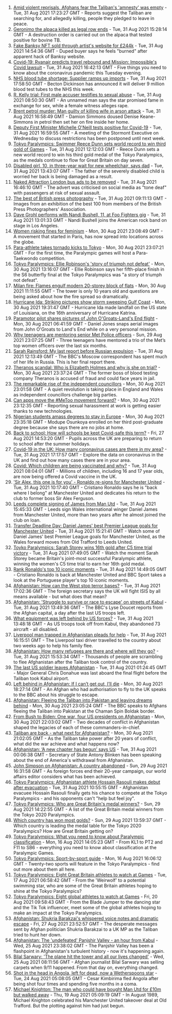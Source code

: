 1. [Amid violent reprisals, Afghans fear the Taliban's 'amnesty' was empty](https://www.bbc.co.uk/news/world-asia-58395954?at_medium=RSS&at_campaign=KARANGA) - Tue, 31 Aug 2021 17:23:27 GMT - Reports suggest the Taliban are searching for, and allegedly killing, people they pledged to leave in peace.
2. [Geronimo the alpaca killed as legal row ends](https://www.bbc.co.uk/news/uk-england-bristol-58255378?at_medium=RSS&at_campaign=KARANGA) - Tue, 31 Aug 2021 15:28:14 GMT - A destruction order is carried out on the alpaca that tested positive for bovine TB.
3. [Fake Banksy NFT sold through artist's website for £244k](https://www.bbc.co.uk/news/technology-58399338?at_medium=RSS&at_campaign=KARANGA) - Tue, 31 Aug 2021 14:54:36 GMT - Duped buyer says he feels "burned" after apparent hack of Banksy website.
4. [Covid-19: Ryanair predicts travel rebound and Mission: Impossible's Covid lawsuit](https://www.bbc.co.uk/news/uk-58395353?at_medium=RSS&at_campaign=KARANGA) - Tue, 31 Aug 2021 16:42:13 GMT - Five things you need to know about the coronavirus pandemic this Tuesday evening.
5. [NHS blood tube shortage: Supplier ramps up imports](https://www.bbc.co.uk/news/business-58394899?at_medium=RSS&at_campaign=KARANGA) - Tue, 31 Aug 2021 17:58:50 GMT - Becton Dickinson has announced it will deliver 9 million blood test tubes to the NHS this week.
6. [R. Kelly trial: First male accuser testifies to sexual abuse](https://www.bbc.co.uk/news/entertainment-arts-58393119?at_medium=RSS&at_campaign=KARANGA) - Tue, 31 Aug 2021 08:50:30 GMT - An unnamed man says the star promised fame in exchange for sex, while a female witness alleges rape.
7. [Brent petrol murder: Man guilty of killing wife in arson attack](https://www.bbc.co.uk/news/uk-england-london-58399850?at_medium=RSS&at_campaign=KARANGA) - Tue, 31 Aug 2021 16:58:49 GMT - Damion Simmons doused Denise Keane-Simmons in petrol then set her on fire inside her home.
8. [Deputy First Minister Michelle O'Neill tests positive for Covid-19](https://www.bbc.co.uk/news/uk-northern-ireland-58393886?at_medium=RSS&at_campaign=KARANGA) - Tue, 31 Aug 2021 16:59:55 GMT - A meeting of the Stormont Executive on Wednesday to discuss restrictions has been postponed until next week.
9. [Tokyo Paralympics: Swimmer Reece Dunn sets world record to win third gold of Games](https://www.bbc.co.uk/sport/disability-sport/58390965?at_medium=RSS&at_campaign=KARANGA) - Tue, 31 Aug 2021 12:12:03 GMT - Reece Dunn sets a new world record to win his third gold medal of the Tokyo Paralympics, as the medals continue to flow for Great Britain on day seven.
10. [Disabled girl, 10, in three-year wait for new wheelchair, says dad](https://www.bbc.co.uk/news/uk-england-tyne-58396438?at_medium=RSS&at_campaign=KARANGA) - Tue, 31 Aug 2021 13:43:07 GMT - The father of the severely disabled child is worried her back is being damaged as a result.
11. [Naked Attraction London bus ads to be removed](https://www.bbc.co.uk/news/uk-england-london-58350075?at_medium=RSS&at_campaign=KARANGA) - Tue, 31 Aug 2021 16:46:10 GMT - The advert was criticised on social media as "tone deaf" with passengers at risk of sexual assault.
12. [The best of British press photography](https://www.bbc.co.uk/news/in-pictures-58392452?at_medium=RSS&at_campaign=KARANGA) - Tue, 31 Aug 2021 09:11:13 GMT - Images from an exhibition of the best 100 from members of the British Press Photographers' Association.
13. [Dave Grohl performs with Nandi Bushell, 11, at Foo Fighters gig](https://www.bbc.co.uk/news/uk-england-suffolk-58398324?at_medium=RSS&at_campaign=KARANGA) - Tue, 31 Aug 2021 13:01:33 GMT - Nandi Bushell joins the American rock band on stage in Los Angeles.
14. [Women risking fines for feminism](https://www.bbc.co.uk/news/uk-58322865?at_medium=RSS&at_campaign=KARANGA) - Mon, 30 Aug 2021 23:08:49 GMT - A movement that started in Paris, has now spread into locations across the globe.
15. [Para-athlete takes tornado kicks to Tokyo](https://www.bbc.co.uk/news/disability-58360385?at_medium=RSS&at_campaign=KARANGA) - Mon, 30 Aug 2021 23:07:21 GMT - For the first time, the Paralympic games will host a Para-Taekwondo competition.
16. [Tokyo Paralympics: Ellie Robinson's 'story of triumph not defeat'](https://www.bbc.co.uk/sport/disability-sport/58383911?at_medium=RSS&at_campaign=KARANGA) - Mon, 30 Aug 2021 13:16:07 GMT - Ellie Robinson says her fifth-place finish in the S6 butterfly final at the Tokyo Paralympics was "a story of triumph not defeat".
17. [Milan fire: Flames engulf modern 20-storey block of flats](https://www.bbc.co.uk/news/world-europe-58385014?at_medium=RSS&at_campaign=KARANGA) - Mon, 30 Aug 2021 11:11:55 GMT - The tower is only 10 years old and questions are being asked about how the fire spread so dramatically.
18. [Hurricane Ida: Striking pictures show storm sweeping Gulf Coast](https://www.bbc.co.uk/news/world-us-canada-58380820?at_medium=RSS&at_campaign=KARANGA) - Mon, 30 Aug 2021 19:31:47 GMT - Hurricane Ida made landfall on the US state of Louisiana, on the 16th anniversary of Hurricane Katrina.
19. [Paramotor pilot shares pictures of John O'Groats-Land's End flight](https://www.bbc.co.uk/news/uk-england-norfolk-58345631?at_medium=RSS&at_campaign=KARANGA) - Mon, 30 Aug 2021 06:41:59 GMT - Daniel Jones snaps aerial images from John O'Groats to Land's End while on a very personal mission.
20. [Why teenagers are mentoring senior Met Police officers](https://www.bbc.co.uk/news/uk-england-london-58351814?at_medium=RSS&at_campaign=KARANGA) - Sun, 29 Aug 2021 23:07:25 GMT - Three teenagers have mentored a trio of the Met’s top women officers over the last six months.
21. [Sarah Rainsford: My last report before Russian expulsion](https://www.bbc.co.uk/news/world-europe-58395121?at_medium=RSS&at_campaign=KARANGA) - Tue, 31 Aug 2021 12:13:49 GMT - The BBC's Moscow correspondent has spent much of her life in Russia. This is her final report there.
22. [Theranos scandal: Who is Elizabeth Holmes and why is she on trial?](https://www.bbc.co.uk/news/business-58336998?at_medium=RSS&at_campaign=KARANGA) - Mon, 30 Aug 2021 23:37:24 GMT - The former boss of blood testing company Theranos is accused of fraud and could face years in jail.
23. [The remarkable rise of the independent councillors](https://www.bbc.co.uk/news/uk-politics-58244507?at_medium=RSS&at_campaign=KARANGA) - Mon, 30 Aug 2021 23:01:58 GMT - A quiet revolution is taking place in England and Wales as independent councillors challenge big parties.
24. [Can apps move the #MeToo movement forward?](https://www.bbc.co.uk/news/business-58260533?at_medium=RSS&at_campaign=KARANGA) - Mon, 30 Aug 2021 23:12:35 GMT - Reporting sexual harassment at work is getting easier thanks to new technologies.
25. [Nigerian students amass degrees to stay in Europe](https://www.bbc.co.uk/news/world-africa-58319976?at_medium=RSS&at_campaign=KARANGA) - Mon, 30 Aug 2021 23:35:18 GMT - Modupe Osunkoya enrolled on her third post-graduate degree because she says there are no jobs at home.
26. [Back to school: How will schools be kept Covid-safe this term?](https://www.bbc.co.uk/news/education-51643556?at_medium=RSS&at_campaign=KARANGA) - Fri, 27 Aug 2021 14:53:20 GMT - Pupils across the UK are preparing to return to school after the summer holidays.
27. [Covid-19 in the UK: How many coronavirus cases are there in my area?](https://www.bbc.co.uk/news/uk-51768274?at_medium=RSS&at_campaign=KARANGA) - Tue, 31 Aug 2021 17:17:57 GMT - Explore the data on coronavirus in the UK and find out how many cases there are in your area.
28. [Covid: Which children are being vaccinated and why?](https://www.bbc.co.uk/news/health-57888429?at_medium=RSS&at_campaign=KARANGA) - Tue, 31 Aug 2021 08:04:01 GMT - Millions of children, including 16 and 17 year olds, are now being offered a Covid vaccine in the UK.
29. ['Sir Alex, this one is for you' - Ronaldo re-signs for Manchester United](https://www.bbc.co.uk/sport/football/58367537?at_medium=RSS&at_campaign=KARANGA) - Tue, 31 Aug 2021 10:17:40 GMT - Cristiano Ronaldo says he is "back where I belong" at Manchester United and dedicates his return to the club to former boss Sir Alex Ferguson.
30. [Leeds complete signing of James from Man Utd](https://www.bbc.co.uk/sport/football/58393587?at_medium=RSS&at_campaign=KARANGA) - Tue, 31 Aug 2021 15:45:33 GMT - Leeds sign Wales international winger Daniel James from Manchester United, more than two years after he almost joined the club on loan.
31. [Transfer Deadline Day: Daniel James' best Premier League goals for Manchester United](https://www.bbc.co.uk/sport/av/football/58396852?at_medium=RSS&at_campaign=KARANGA) - Tue, 31 Aug 2021 15:21:41 GMT - Watch some of Daniel James' best Premier League goals for Manchester United, as the Wales forward moves from Old Trafford to Leeds United.
32. [Toyko Paralympics: Sarah Storey wins 16th gold after C5 time trial victory](https://www.bbc.co.uk/sport/av/disability-sport/58393461?at_medium=RSS&at_campaign=KARANGA) - Tue, 31 Aug 2021 07:49:05 GMT - Watch the moment Sarah Storey became Britain's joint-most successful Paralympic athlete, winning the women's C5 time trial to earn her 16th gold medal.
33. [Rank Ronaldo's top 10 iconic moments](https://www.bbc.co.uk/sport/football/58383967?at_medium=RSS&at_campaign=KARANGA) - Tue, 31 Aug 2021 14:49:05 GMT - Cristiano Ronaldo is back at Manchester United and BBC Sport takes a look at the Portuguese player's top 10 iconic moments.
34. [Afghanistan: How can the West stop terror bases?](https://www.bbc.co.uk/news/uk-58395371?at_medium=RSS&at_campaign=KARANGA) - Tue, 31 Aug 2021 17:02:36 GMT - The foreign secretary says the UK will fight ISIS by all means available - but what does that mean?
35. [Afghanistan: 'Struggle to survive or race to escape' on streets of Kabul](https://www.bbc.co.uk/news/world-asia-58393245?at_medium=RSS&at_campaign=KARANGA) - Tue, 31 Aug 2021 13:49:36 GMT - The BBC's Lyse Doucet reports from the Afghan capital, a day after the last US troops left.
36. [What equipment was left behind by US forces?](https://www.bbc.co.uk/news/world-58393763?at_medium=RSS&at_campaign=KARANGA) - Tue, 31 Aug 2021 13:48:18 GMT - As US troops took off from Kabul, they abandoned 73 aircraft - all disabled.
37. [Liverpool man trapped in Afghanistan pleads for help](https://www.bbc.co.uk/news/uk-england-merseyside-58395154?at_medium=RSS&at_campaign=KARANGA) - Tue, 31 Aug 2021 16:15:51 GMT - The Liverpool taxi driver travelled to the country about two weeks ago to help his family flee.
38. [Afghanistan: How many refugees are there and where will they go?](https://www.bbc.co.uk/news/world-asia-58283177?at_medium=RSS&at_campaign=KARANGA) - Tue, 31 Aug 2021 15:53:34 GMT - Thousands of people are scrambling to flee Afghanistan after the Taliban took control of the country.
39. [The last US soldier leaves Afghanistan](https://www.bbc.co.uk/news/world-us-canada-58390310?at_medium=RSS&at_campaign=KARANGA) - Tue, 31 Aug 2021 01:24:45 GMT - Major General Chris Donahue was last aboard the final flight before the Taliban took Kabul airport.
40. [Left behind in Afghanistan: If I can’t get out, I’ll die](https://www.bbc.co.uk/news/world-asia-58375243?at_medium=RSS&at_campaign=KARANGA) - Mon, 30 Aug 2021 18:27:14 GMT - An Afghan who had authorisation to fly to the UK speaks to the BBC about his struggle to escape.
41. [Afghanistan: Fleeing the Taliban into Pakistan and leaving dreams behind](https://www.bbc.co.uk/news/world-asia-58380551?at_medium=RSS&at_campaign=KARANGA) - Mon, 30 Aug 2021 23:05:24 GMT - The BBC speaks to Afghans fleeing the Taliban into Pakistan at the Chaman Spin Boldak border.
42. [From Bush to Biden: One war, four US presidents on Afghanistan](https://www.bbc.co.uk/news/world-us-canada-58352128?at_medium=RSS&at_campaign=KARANGA) - Mon, 30 Aug 2021 22:03:02 GMT - Two decades of conflict in Afghanistan shaped the legacies of each of these commanders-in-chief.
43. [Taliban are back - what next for Afghanistan?](https://www.bbc.co.uk/news/world-asia-49192495?at_medium=RSS&at_campaign=KARANGA) - Mon, 30 Aug 2021 21:02:05 GMT - As the Taliban take power after 20 years of conflict, what did the war achieve and what happens now?
44. [Afghanistan: ‘A new chapter has begun’ says US](https://www.bbc.co.uk/news/world-us-canada-58389752?at_medium=RSS&at_campaign=KARANGA) - Tue, 31 Aug 2021 00:06:38 GMT - Secretary of State Antony Blinken has been speaking about the end of America's withdrawal from Afghanistan.
45. [John Simpson on Afghanistan: A country abandoned](https://www.bbc.co.uk/news/58377984?at_medium=RSS&at_campaign=KARANGA) - Sun, 29 Aug 2021 16:31:58 GMT - As foreign forces end their 20-year campaign, our world affairs editor considers what has been achieved.
46. [Tokyo Paralympics: Afghanistan athlete Hossain Rasouli makes debut after evacuation](https://www.bbc.co.uk/sport/disability-sport/58394964?at_medium=RSS&at_campaign=KARANGA) - Tue, 31 Aug 2021 10:55:15 GMT - Afghanistan evacuee Hossain Rasouli finally gets his chance to compete at the Tokyo Paralympics - and his opponents can't "help but feel joy".
47. [Tokyo Paralympics: Who are Great Britain's medal winners?](https://www.bbc.co.uk/sport/disability-sport/58267875?at_medium=RSS&at_campaign=KARANGA) - Sun, 29 Aug 2021 14:22:55 GMT - A list of the Great Britain medal winners from the Tokyo 2020 Paralympics.
48. [Which country has won most golds?](https://www.bbc.co.uk/sport/disability-sport/58267874?at_medium=RSS&at_campaign=KARANGA) - Sun, 29 Aug 2021 13:59:37 GMT - Which country is leading the medal table for the Tokyo 2020 Paralympics? How are Great Britain getting on?
49. [Tokyo Paralympics: What you need to know about Paralympic classification](https://www.bbc.co.uk/sport/disability-sport/57396986?at_medium=RSS&at_campaign=KARANGA) - Mon, 16 Aug 2021 14:05:23 GMT - From KL1 to PT2 and F11 to SB6 - everything you need to know about classification at the Paralympic Games.
50. [Tokyo Paralympics: Sport-by-sport guide](https://www.bbc.co.uk/sport/disability-sport/58228171?at_medium=RSS&at_campaign=KARANGA) - Mon, 16 Aug 2021 16:06:12 GMT - Twenty-two sports will feature in the Tokyo Paralympics - find out more about them all here.
51. [Tokyo Paralympics: Eight Great Britain athletes to watch at Games](https://www.bbc.co.uk/sport/disability-sport/58126396?at_medium=RSS&at_campaign=KARANGA) - Tue, 17 Aug 2021 06:58:42 GMT - From the 'Weirwolf' to a potential swimming star, who are some of the Great Britain athletes hoping to shine at the Tokyo Paralympics?
52. [Tokyo Paralympics: Eight global athletes to watch at Games](https://www.bbc.co.uk/sport/disability-sport/58203418?at_medium=RSS&at_campaign=KARANGA) - Fri, 20 Aug 2021 09:58:43 GMT - From the Blade Jumper to the dancing star and the Tik Tok influencer, meet some of the global athletes hoping to make an impact at the Tokyo Paralympics.
53. [Afghanistan: Shukria Barakzai's whispered voice notes and dramatic escape](https://www.bbc.co.uk/news/world-asia-58345901?at_medium=RSS&at_campaign=KARANGA) - Fri, 27 Aug 2021 23:52:57 GMT - The desperate messages sent by Afghan politician Shukria Barakzai to a UK MP as the Taliban tried to hunt her down.
54. [Afghanistan: The 'undefeated' Panjshir Valley - an hour from Kabul](https://www.bbc.co.uk/news/world-asia-58329527?at_medium=RSS&at_campaign=KARANGA) - Wed, 25 Aug 2021 23:38:02 GMT - The Panjshir Valley has been a flashpoint in Afghanistan's turbulent history - now it's happening again.
55. [Bilal Sarwary: 'The plane hit the tower and all our lives changed'](https://www.bbc.co.uk/news/world-south-asia-58071592?at_medium=RSS&at_campaign=KARANGA) - Wed, 25 Aug 2021 08:11:56 GMT - Afghan journalist Bilal Sarwary was selling carpets when 9/11 happened. From that day on, everything changed.
56. [Shot in the head in Angola, left for dead, now a Wetherspoons star](https://www.bbc.co.uk/news/uk-58266180?at_medium=RSS&at_campaign=KARANGA) - Tue, 24 Aug 2021 05:08:05 GMT - Cesar Kimbirima fled Angola after being shot four times and spending five months in a coma.
57. [Michael Knighton: The man who could have bought Man Utd for £10m but walked away](https://www.bbc.co.uk/sport/football/58233755?at_medium=RSS&at_campaign=KARANGA) - Thu, 19 Aug 2021 05:09:19 GMT - In August 1989, Michael Knighton celebrated his Manchester United takeover deal at Old Trafford. But the plotting against him had just begun.
